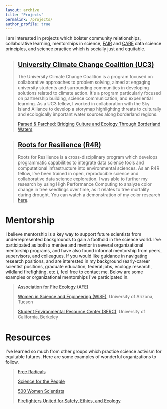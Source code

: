 ```yaml
---
layout: archive
title: "Projects"
permalink: /projects/
author_profile: true
---
```


I am interested in projects which bolster community relationships, collaborative learning, mentorships in science, [FAIR](https://www.go-fair.org/fair-principles/) and [CARE](https://www.gida-global.org/care) data science principles, and science practice which is socially just and equitable.

> ## [University Climate Change Coalition (UC3)](https://secondnature.org/initiative/uc3-coalition/)
>
>The University Climate Change Coalition is a program focused on collaborative approaches to problem solving, aimed at engaging university students and surrounding communities in developing solutions related to climate action. It's a program particularly focused on partnership building, science communication, and experiential learning. As a UC3 fellow, I worked in collaboration with the Sky Island Alliance to develop a storymap highlighting threats to culturally and ecologically important water sources along borderland regions.
>
>[Parsed & Parched: Bridging Culture and Ecology Through Borderland Waters](https://storymaps.arcgis.com/stories/c6b8dcbb55df4373a8b4f4c2e7a5b192)


> ## [Roots for Resilience (R4R)](https://datascience.arizona.edu/r4r)
>
> Roots for Resilience is a cross-disciplinary program which develops programmatic capabilities to integrate data science tools and computational infrastructure into environmental sciences. As an R4R fellow, I've been trained in open, reproducible science and collaborative data science exploration. I was able to further my research by using High Performance Computing to analyze color change in tree seedlings over time, as it relates to tree mortality during drought. You can watch a demonstration of my color research [here](https://drive.google.com/file/d/1NEY4lEk8jLr8HUqctRIV1gWWjdfkqzBv/view?usp=sharing).

# Mentorship

I believe mentorship is a key way to support future scientists from underrepresented backgrounds to gain a foothold in the science world. I've participated as both a mentee and mentor in several organizational mentorship programs, and have also found informal mentorship from peers, supervisors, and colleagues. If you would like guidance in navigating research positions, and are interested in my background (early-career scientist positions, graduate education, federal jobs, ecology research, wildland firefighting, etc.), feel free to contact me. Below are some examples or organizational mentorships I've participated in.

> [Association for Fire Ecology (AFE)](https://fireecology.org/mentoring)
>
> [Women in Science and Engineering (WISE)](https://wise.arizona.edu/mentorship), University of Arizona, Tucson
>
> [Student Environmental Resource Center (SERC)](https://serc.berkeley.edu/enviromentorship/), University of California, Berkeley


# Resources

I've learned so much from other groups which practice science activism for equitable futures. Here are some examples of wonderful organizations to follow.

> [Free Radicals](https://freerads.org/mission/)
> 
> [Science for the People](https://scienceforthepeople.org/)
> 
> [500 Women Scientists](https://500womenscientists.org/)
> 
> [Firefighters United for Safety, Ethics, and Ecology](https://fusee.org/)
